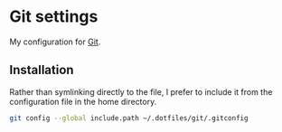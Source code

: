 # Git settings
My configuration for [Git].

## Installation
Rather than symlinking directly to the file, I prefer to include it from the configuration file in the home directory.

```sh
git config --global include.path ~/.dotfiles/git/.gitconfig
```

[Git]:http://git-scm.com/
